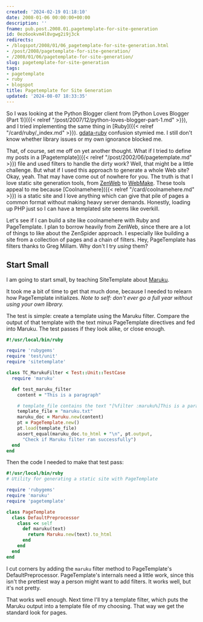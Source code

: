 ```yaml
---
created: '2024-02-19 01:18:10'
date: 2008-01-06 00:00:00+00:00
description: ''
fname: pub.post.2008.01.pagetemplate-for-site-generation
id: 0ez6ookvm4l8vgwg2i9j3ck
redirects:
- /blogspot/2008/01/06_pagetemplate-for-site-generation.html
- /post/2008/pagetemplate-for-site-generation/
- /2008/01/06/pagetemplate-for-site-generation/
slug: pagetemplate-for-site-generation
tags:
- pagetemplate
- ruby
- blogspot
title: Pagetemplate for Site Generation
updated: '2024-08-07 18:33:35'
---
```


So I was looking at the Python Blogger client from [Python Loves Blogger (Part 1)]({{< relref "/post/2007/12/python-loves-blogger-part-1.md" >}}), and I tried implementing the same thing in [Ruby]({{< relref "/card/ruby/_index.md" >}}). [gdata-ruby](https://code.google.com/p/gdata-ruby-util/) confusion stymied me. I still don't know whether library issues or my own ignorance blocked me.
<!--more-->

That, of course, set me off on yet another thought. What if I tried to define my posts in a [Pagetemplate]({{< relref "/post/2002/06/pagetemplate.md" >}}) file and used filters to handle the dirty work? Well, that might be a little challenge. But what if I used this approach to generate a whole Web site? Okay, yeah. That may have come out of nowhere for you. The truth is that I love static site generation tools, from [ZenWeb](http://zenspider.com/ZSS/Products/ZenWeb/index.html) to [WebMake](http://webmake.taint.org). These tools appeal to me because [Coolnamehere]({{< relref "/card/coolnamehere.md" >}}) is a static site and I love anything which can give that pile of pages a common format without making heavy server demands. Honestly, loading up PHP just so I can have a templated site seems like overkill.

Let's see if I can build a site like coolnamehere with Ruby and PageTemplate. I plan to borrow heavily from ZenWeb, since there are a lot of things to like about the ZenSpider approach. I especially like   building a site from a collection of pages and a chain of filters. Hey, PageTemplate has filters thanks to Greg Millam. Why don't I try *using* them?

## Start Small

I am going to start small, by teaching SiteTemplate about [Maruku](https://github.com/bhollis/maruku).

It took me a bit of time to get that much done, because I needed to relearn how PageTemplate initializes. *Note to self: don't ever go a full year without using your own library.*

The test is simple: create a template using the Maruku filter. Compare the output of that template with the text minus PageTemplate directives and fed into Maruku. The test passes if they look alike, or close enough.

``` ruby
#!/usr/local/bin/ruby

require 'rubygems'
require 'test/unit'
require 'sitetemplate'

class TC_MarukuFilter < Test::Unit::TestCase
  require 'maruku'

  def test_maruku_filter
    content = "This is a paragraph"

    # template_file contains the text "[%filter :maruku%]This is a paragraph[%end%]"
    template_file = "maruku.txt"
    maruku_doc = Maruku.new(content)
    pt = PageTemplate.new()
    pt.load(template_file)
    assert_equal(maruku_doc.to_html + "\n", pt.output,
      "Check if Maruku filter ran successfully")
  end
end
```

Then the code I needed to make that test pass:

``` ruby
#!/usr/local/bin/ruby
# Utility for generating a static site with PageTemplate

require 'rubygems'
require 'maruku'
require 'pagetemplate'

class PageTemplate
  class DefaultPreprocessor
    class << self
      def maruku(text)
        return Maruku.new(text).to_html
      end
    end
  end
end
```

I cut corners by adding the `maruku` filter method to PageTemplate's DefaultPreprocessor. PageTemplate's internals need a little work, since this isn't the prettiest way a person might want to add filters. It works well, but it's not pretty.

That works well enough. Next time I'll try a template filter, which puts the Maruku output into a template file of my choosing. That way we get the standard look for pages.